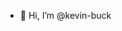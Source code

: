 - 👋 Hi, I’m @kevin-buck
<!---
kevin-buck/kevin-buck is a ✨ special ✨ repository because its `README.md` (this file) appears on your GitHub profile.
You can click the Preview link to take a look at your changes.
--->
